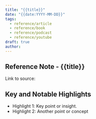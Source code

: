 ```yaml
---
title: "{{title}}"
date: "{{date:YYYY-MM-DD}}"
tags:
  - reference/article
  - reference/book
  - reference/podcast
  - reference/youtube
draft: true
author:
---
```


## Reference Note - {{title}}

Link to source:

## Key and Notable Highlights

- Highlight 1: Key point or insight.
- Highlight 2: Another point or concept
